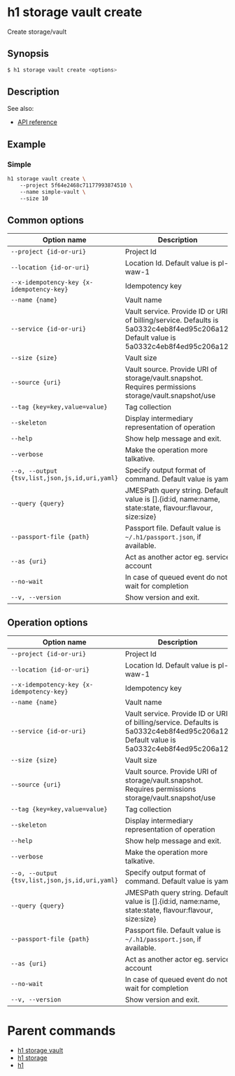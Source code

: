
# h1 storage vault create

Create storage/vault

## Synopsis

```bash
$ h1 storage vault create <options>
```

## Description

See also:

* [API reference](https://api.hyperone.com/v2/docs#operation/storage_project_vault_create)

## Example


### Simple

```bash
h1 storage vault create \ 
	--project 5f64e2468c71177993874510 \ 
	--name simple-vault \ 
	--size 10
```

## Common options

| Option name                                        | Description                                                                                                                          |
| -------------------------------------------------- | ------------------------------------------------------------------------------------------------------------------------------------ |
| ```--project {id-or-uri}```                        | Project Id                                                                                                                           |
| ```--location {id-or-uri}```                       | Location Id. Default value is pl-waw-1                                                                                               |
| ```--x-idempotency-key {x-idempotency-key}```      | Idempotency key                                                                                                                      |
| ```--name {name}```                                | Vault name                                                                                                                           |
| ```--service {id-or-uri}```                        | Vault service. Provide ID or URI of billing/service. Defaults is 5a0332c4eb8f4ed95c206a12. Default value is 5a0332c4eb8f4ed95c206a12 |
| ```--size {size}```                                | Vault size                                                                                                                           |
| ```--source {uri}```                               | Vault source. Provide URI of storage/vault.snapshot. Requires permissions storage/vault.snapshot/use                                 |
| ```--tag {key=key,value=value}```                  | Tag collection                                                                                                                       |
| ```--skeleton```                                   | Display intermediary representation of operation                                                                                     |
| ```--help```                                       | Show help message and exit.                                                                                                          |
| ```--verbose```                                    | Make the operation more talkative.                                                                                                   |
| ```--o, --output {tsv,list,json,js,id,uri,yaml}``` | Specify output format of command. Default value is yaml                                                                              |
| ```--query {query}```                              | JMESPath query string. Default value is [].\{id:id, name:name, state:state, flavour:flavour, size:size\}                             |
| ```--passport-file {path}```                       | Passport file. Default value is ```~/.h1/passport.json```, if available.                                                             |
| ```--as {uri}```                                   | Act as another actor eg. service account                                                                                             |
| ```--no-wait```                                    | In case of queued event do not wait for completion                                                                                   |
| ```--v, --version```                               | Show version and exit.                                                                                                               |

## Operation options

| Option name                                        | Description                                                                                                                          |
| -------------------------------------------------- | ------------------------------------------------------------------------------------------------------------------------------------ |
| ```--project {id-or-uri}```                        | Project Id                                                                                                                           |
| ```--location {id-or-uri}```                       | Location Id. Default value is pl-waw-1                                                                                               |
| ```--x-idempotency-key {x-idempotency-key}```      | Idempotency key                                                                                                                      |
| ```--name {name}```                                | Vault name                                                                                                                           |
| ```--service {id-or-uri}```                        | Vault service. Provide ID or URI of billing/service. Defaults is 5a0332c4eb8f4ed95c206a12. Default value is 5a0332c4eb8f4ed95c206a12 |
| ```--size {size}```                                | Vault size                                                                                                                           |
| ```--source {uri}```                               | Vault source. Provide URI of storage/vault.snapshot. Requires permissions storage/vault.snapshot/use                                 |
| ```--tag {key=key,value=value}```                  | Tag collection                                                                                                                       |
| ```--skeleton```                                   | Display intermediary representation of operation                                                                                     |
| ```--help```                                       | Show help message and exit.                                                                                                          |
| ```--verbose```                                    | Make the operation more talkative.                                                                                                   |
| ```--o, --output {tsv,list,json,js,id,uri,yaml}``` | Specify output format of command. Default value is yaml                                                                              |
| ```--query {query}```                              | JMESPath query string. Default value is [].\{id:id, name:name, state:state, flavour:flavour, size:size\}                             |
| ```--passport-file {path}```                       | Passport file. Default value is ```~/.h1/passport.json```, if available.                                                             |
| ```--as {uri}```                                   | Act as another actor eg. service account                                                                                             |
| ```--no-wait```                                    | In case of queued event do not wait for completion                                                                                   |
| ```--v, --version```                               | Show version and exit.                                                                                                               |

# Parent commands

* [h1 storage vault](./../README.md)
* [h1 storage](./../../README.md)
* [h1](./../../../README.md)
